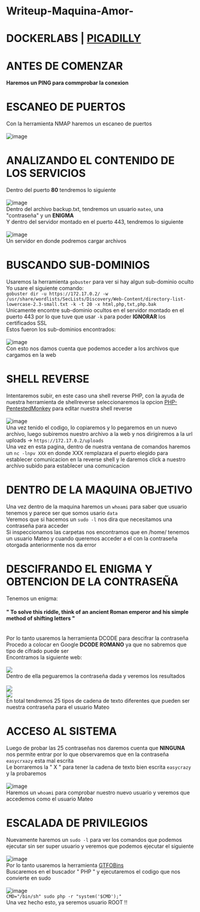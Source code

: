 # Writeup-Maquina-Amor-
# DOCKERLABS | [PICADILLY](https://dockerlabs.es/#/)

# ANTES DE COMENZAR
#### Haremos un PING para commprobar la conexion

# ESCANEO DE PUERTOS
Con la herramienta NMAP haremos un escaneo de puertos
<br>
<br>
![image](https://github.com/user-attachments/assets/5fd1ba33-070a-4889-b8b5-3983c441c015)

# ANALIZANDO EL CONTENIDO DE LOS SERVICIOS
Dentro del puerto <b>80</b> tendremos lo siguiente
<br> <br>
![image](https://github.com/user-attachments/assets/898070b6-803b-469a-9328-2032759d0a11)
<br>
Dentro del archivo backup.txt, tendremos un usuario `mateo`, una "contraseña" y un <b>ENIGMA</b>
<br>
Y dentro del servidor montado en el puerto 443, tendremos lo siguiente
<br> <br>
![image](https://github.com/user-attachments/assets/b98e49b7-d585-4361-badf-709ddc106d84)
<br>
Un servidor en donde podremos cargar archivos

# BUSCANDO SUB-DOMINIOS 
Usaremos la herramienta `gobuster` para ver si hay algun sub-dominio oculto
<br>
Yo usare el siguiente comando: <br>
`gobuster dir -u https://172.17.0.2/ -w /usr/share/wordlists/SecLists/Discovery/Web-Content/directory-list-lowercase-2.3-small.txt -k -t 20 -x html,php,txt,php.bak`
<br>
Unicamente encontre sub-dominio ocultos en el servidor montado en el puerto 443 por lo que tuve que usar `-k` para poder <b>IGNORAR</b> los certificados SSL
<br>
Estos fueron los sub-dominios encontrados: <br>
<br>
![image](https://github.com/user-attachments/assets/fce7c191-0da2-4dd4-b60b-1d02d039f6d2)
<br>
Con esto nos damos cuenta que podemos acceder a los archivos que cargamos en la web

# SHELL REVERSE
Intentaremos subir, en este caso una shell reverse PHP, con la ayuda de nuestra herramienta de shellreverse seleccionaremos la opcion [PHP-PentestedMonkey](https://www.revshells.com/) para editar nuestra shell reverse
<br> <br>
![image](https://github.com/user-attachments/assets/fd335a64-bf64-47b8-9518-4bce3d5feb49)
<br>
Una vez tenido el codigo, lo copiaremos y lo pegaremos en un nuevo archivo, luego subiremos nuestro archivo a la web y nos dirigiremos a la url uploads -> `https://172.17.0.2/uploads`
<br>
Una vez en esta pagina, dentro de nuestra ventana de comandos haremos un `nc -lnpv XXX` en donde XXX remplazara el puerto elegido para establecer comunicacion en la reverse shell y le daremos click a nuestro archivo subido para establecer una comunicacion

# DENTRO DE LA MAQUINA OBJETIVO
Una vez dentro de la maquina haremos un `whoami` para saber que usuario tenemos y parece ser que somos usario `data`
<br>
Veremos que si hacemos un `sudo -l` nos dira que necesitamos una contraseña para acceder
<br>
Si inspeccionamos las carpetas nos encontramos que en /home/ tenemos un usuario Mateo y cuando queremos acceder a el con la contraseña otorgada anteriormente nos da error

# DESCIFRANDO EL ENIGMA Y OBTENCION DE LA CONTRASEÑA
Tenemos un enigma:
<br>
#### " To solve this riddle, think of an ancient Roman emperor and his simple method of shifting letters "
<br>
Por lo tanto usaremos la herramienta DCODE para descifrar la contraseña 
<br>
Procedo a colocar en Google <b>DCODE ROMANO</b> ya que no sabremos que tipo de cifrado puede ser
<br>
Encontramos la siguiente web:
<br> <br>
<img src="https://github.com/user-attachments/assets/08143b4c-8d92-492c-8081-6819e959d04a">
<br>
Dentro de ella peguaremos la contraseña dada y veremos los resultados
<br> <br>
<img src="https://github.com/user-attachments/assets/ad46591c-4c1b-484a-aaa7-1033e613edfd">
<br>
<img src="https://github.com/user-attachments/assets/31344cd3-acea-4a99-a6b5-5cb6fca6eac3">
<br>
En total tendremos 25 tipos de cadena de texto diferentes que pueden ser nuestra contraseña para el usuario Mateo

# ACCESO AL SISTEMA 
Luego de probar las 25 contraseñas nos daremos cuenta que <b>NINGUNA</b> nos permite entrar por lo que observaremos que en la contraseña `easycrxazy` esta mal escrita <br>
Le borraremos la " X " para tener la cadena de texto bien escrita `easycrazy` y la probaremos
<br> <br>
![image](https://github.com/user-attachments/assets/9d9f88b9-8c89-429f-96c3-d55ade832d13)
<br>
Haremos un `whoami` para comprobar nuestro nuevo usuario y veremos que accedemos como el usuario Mateo

# ESCALADA DE PRIVILEGIOS
Nuevamente haremos un `sudo -l` para ver los comandos que podemos ejecutar sin ser super usuario y veremos que podemos ejecutar el siguiente
<br> <br>
![image](https://github.com/user-attachments/assets/63acc766-694c-458e-8b96-09313951a669)
<br>
Por lo tanto usaremos la herramienta [GTFOBins](https://gtfobins.github.io)
<br>
Buscaremos en el buscador " PHP " y ejecutaremos el codigo que nos convierte en sudo
<br> <br>
![image](https://github.com/user-attachments/assets/4e2b920c-8647-4524-a68c-1b25c5b363d0)
<br>
`CMD="/bin/sh"
sudo php -r "system('$CMD');"`
<br>
Una vez hecho esto, ya seremos usuario ROOT !!





